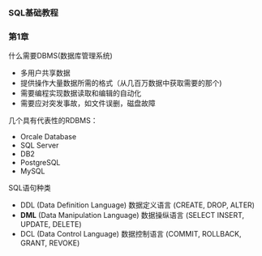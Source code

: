 ### SQL基础教程

### 第1章

什么需要DBMS(数据库管理系统)

* 多用户共享数据
* 提供操作大量数据所需的格式（从几百万数据中获取需要的那个)
* 需要编程实现数据读取和编辑的自动化
* 需要应对突发事故，如文件误删，磁盘故障



几个具有代表性的RDBMS：

* Orcale Database
* SQL Server
* DB2
* PostgreSQL
* MySQL



SQL语句种类

* DDL (Data Definition Language) 数据定义语言 (CREATE, DROP, ALTER)
* **DML** (Data Manipulation Language) 数据操纵语言 (SELECT INSERT, UPDATE, DELETE)
* DCL (Data Control Language) 数据控制语言 (COMMIT, ROLLBACK, GRANT, REVOKE)











